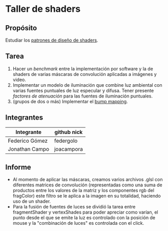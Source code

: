 # Taller de shaders

## Propósito

Estudiar los [patrones de diseño de shaders](http://visualcomputing.github.io/Shaders/#/4).

## Tarea

1. Hacer un _benchmark_ entre la implementación por software y la de shaders de varias máscaras de convolución aplicadas a imágenes y video.
2. Implementar un modelo de iluminación que combine luz ambiental con varias fuentes puntuales de luz especular y difusa. Tener presente _factores de atenuación_ para las fuentes de iluminación puntuales.
3. (grupos de dos o más) Implementar el [bump mapping](https://en.wikipedia.org/wiki/Bump_mapping).


## Integrantes

|   Integrante   | github nick |
|----------------|-------------|
| Federico Gómez |  federgolo  |
| Jonathan Campo |  joacampora |


## Informe

* Al momento de aplicar las máscaras, creamos varios archivos .glsl con diferentes matrices de convolución (representadas como una suma de productos entre los valores de la matriz y los componentes rgb del fragColor) este filtro se le aplica a la imagen en su totalidad, haciendo uso de un shader.
* Para la fusión de fuentes de luces se dividió la tarea entre fragmentShader y vertexShades para poder apreciar como varían, el punto desde el que se emite la luz es controlado con la posición de mouse y la "combinación de luces" es controlada con el click.

